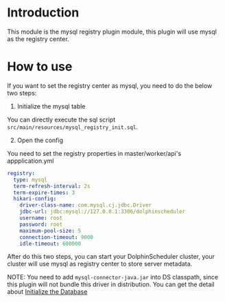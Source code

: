 # Introduction

This module is the mysql registry plugin module, this plugin will use mysql as the registry center.

# How to use

If you want to set the registry center as mysql, you need to do the below two steps:

1. Initialize the mysql table

You can directly execute the sql script `src/main/resources/mysql_registry_init.sql`.

2. Open the config

You need to set the registry properties in master/worker/api's appplication.yml

```yaml
registry:
  type: mysql
  term-refresh-interval: 2s
  term-expire-times: 3
  hikari-config:
    driver-class-name: com.mysql.cj.jdbc.Driver
    jdbc-url: jdbc:mysql://127.0.0.1:3306/dolphinscheduler
    username: root
    password: root
    maximum-pool-size: 5
    connection-timeout: 9000
    idle-timeout: 600000
```

After do this two steps, you can start your DolphinScheduler cluster, your cluster will use mysql as registry center to
store server metadata.

NOTE: You need to add `mysql-connector-java.jar` into DS classpath, since this plugin will not bundle this driver in distribution. 
You can get the detail about <a href="https://dolphinscheduler.apache.org/en-us/docs/latest/user_doc/guide/installation/pseudo-cluster.html">Initialize the Database</a>